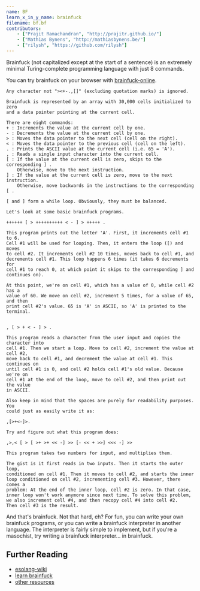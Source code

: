 ```yaml
---
name: BF
learn_x_in_y_name: brainfuck
filename: bf.bf
contributors:
    - ["Prajit Ramachandran", "http://prajitr.github.io/"]
    - ["Mathias Bynens", "http://mathiasbynens.be/"]
    - ["rilysh", "https://github.com/rilysh"]
---
```


Brainfuck (not capitalized except at the start of a sentence) is an extremely
minimal Turing-complete programming language with just 8 commands.

You can try brainfuck on your browser with [brainfuck-online](https://copy.sh/brainfuck/).

```bf
Any character not "><+-.,[]" (excluding quotation marks) is ignored.

Brainfuck is represented by an array with 30,000 cells initialized to zero
and a data pointer pointing at the current cell.

There are eight commands:
+ : Increments the value at the current cell by one.
- : Decrements the value at the current cell by one.
> : Moves the data pointer to the next cell (cell on the right).
< : Moves the data pointer to the previous cell (cell on the left).
. : Prints the ASCII value at the current cell (i.e. 65 = 'A').
, : Reads a single input character into the current cell.
[ : If the value at the current cell is zero, skips to the corresponding ] .
    Otherwise, move to the next instruction.
] : If the value at the current cell is zero, move to the next instruction.
    Otherwise, move backwards in the instructions to the corresponding [ .

[ and ] form a while loop. Obviously, they must be balanced.

Let's look at some basic brainfuck programs.

++++++ [ > ++++++++++ < - ] > +++++ .

This program prints out the letter 'A'. First, it increments cell #1 to 6.
Cell #1 will be used for looping. Then, it enters the loop ([) and moves
to cell #2. It increments cell #2 10 times, moves back to cell #1, and
decrements cell #1. This loop happens 6 times (it takes 6 decrements for
cell #1 to reach 0, at which point it skips to the corresponding ] and
continues on).

At this point, we're on cell #1, which has a value of 0, while cell #2 has a
value of 60. We move on cell #2, increment 5 times, for a value of 65, and then
print cell #2's value. 65 is 'A' in ASCII, so 'A' is printed to the terminal.


, [ > + < - ] > .

This program reads a character from the user input and copies the character into
cell #1. Then we start a loop. Move to cell #2, increment the value at cell #2,
move back to cell #1, and decrement the value at cell #1. This continues on
until cell #1 is 0, and cell #2 holds cell #1's old value. Because we're on
cell #1 at the end of the loop, move to cell #2, and then print out the value
in ASCII.

Also keep in mind that the spaces are purely for readability purposes. You
could just as easily write it as:

,[>+<-]>.

Try and figure out what this program does:

,>,< [ > [ >+ >+ << -] >> [- << + >>] <<< -] >>

This program takes two numbers for input, and multiplies them.

The gist is it first reads in two inputs. Then it starts the outer loop,
conditioned on cell #1. Then it moves to cell #2, and starts the inner
loop conditioned on cell #2, incrementing cell #3. However, there comes a
problem: At the end of the inner loop, cell #2 is zero. In that case,
inner loop won't work anymore since next time. To solve this problem,
we also increment cell #4, and then recopy cell #4 into cell #2.
Then cell #3 is the result.
```

And that's brainfuck. Not that hard, eh? For fun, you can write your own
brainfuck programs, or you can write a brainfuck interpreter in another
language. The interpreter is fairly simple to implement, but if you're a
masochist, try writing a brainfuck interpreter… in brainfuck.

## Further Reading
 * [esolang-wiki](https://esolangs.org/wiki/Brainfuck)
 * [learn brainfuck](http://cydathria.com/bf/brainfuck.html)
 * [other resources](http://www.muppetlabs.com/~breadbox/bf/)
